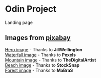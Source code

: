 # Odin Project

Landing page  


## Images from [pixabay](https://pixabay.com/)

[Hero image](https://pixabay.com/es/photos/mujer-silueta-atardecer-playa-mar-570883/) - Thanks to **JillWellington**  
[Waterfall image](https://pixabay.com/es/photos/cascadas-persona-cascada-en-cascada-1846424/) - Thanks to **Pexels**  
[Mountain image](https://pixabay.com/es/photos/monta%c3%b1a-senderismo-aventuras-2158661/) - Thanks to **TheDigitalArtist**  
[Beach image](https://pixabay.com/es/photos/atardecer-playa-oceano-mar-gente-2592731/) - Thanks to **StockSnap**  
[Forest image](https://pixabay.com/es/photos/bosque-camino-forestal-4366094/) - Thanks to **MaBraS**  
